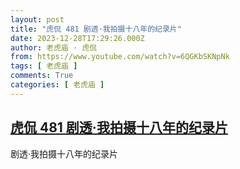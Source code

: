 ```yaml
---
layout: post
title: "虎侃 481 剧透·我拍摄十八年的纪录片"
date: 2023-12-28T17:29:26.000Z
author: 老虎庙 · 虎侃
from: https://www.youtube.com/watch?v=6QGKbSKNpNk
tags: [ 老虎庙 ]
comments: True
categories: [ 老虎庙 ]
---
```

<!--1703784566000-->
[虎侃 481 剧透·我拍摄十八年的纪录片](https://www.youtube.com/watch?v=6QGKbSKNpNk)
------

<div>
剧透·我拍摄十八年的纪录片
</div>
